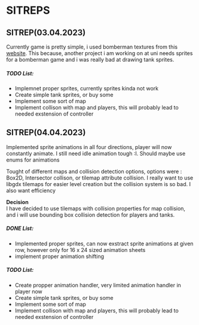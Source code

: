 <h1>SITREPS</h1>
<div>
    <h2>SITREP(03.04.2023)</h2>
    <p>
    Currently game is pretty simple, i used bomberman textures from this <a href="https://www.spriters-resource.com/fullview/7943/">website</a>. This because, another project i am working on at uni needs sprites for a bomberman game and i was really bad at drawing tank sprites.
    </p>
    <h5>TODO List:</h5>
        <ul>
            <li>Implemnet proper sprites, currently sprites kinda not work</li>
            <li>Create simple tank sprites, or buy some</li>
            <li>Implement some sort of map</li>
            <li>Implement collison with map and players, this will probably lead to needed exstension of controller</li>
        </ul>
</div>

<div>
    <h2>SITREP(04.04.2023)</h2>
    <p>Implemented sprite animations in all four directions, player will now constantly animate. I still need idle animation tough :I. Should maybe use enums for animations
    </p>
    <p>
    Tought of different maps and collision detection options, options were : Box2D, Intersector collison, or tilemap attribute collision. I really want to use libgdx tilemaps for easier level creation but the collision system is so bad. I also want efficiency</p>
    <p>
        <b>Decision</b> <br>
        I have decided to use tilemaps with collision properties for map collision, and i will use bounding box collision detection for players and tanks.
    </p>
    <h5>DONE List:</h5>
        <ul>
            <li>Implemented proper sprites, can now exstract sprite animations at given row, however only for 16 x 24 sized animation sheets</li>
            <li>implement proper animation shifting</li>
        </ul>
    <h5>TODO List:</h5>
        <ul>
            <li>Create propper animation handler, very limited animation handler in player now</li>
            <li>Create simple tank sprites, or buy some</li>
            <li>Implement some sort of map</li>
            <li>Implement collison with map and players, this will probably lead to needed exstension of controller</li>
        </ul>
</div>
